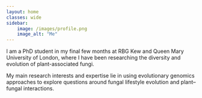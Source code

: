 ```yaml
---
layout: home
classes: wide
sidebar:
	image: /images/profile.png
	image_alt: "Me"
---
```


I am a PhD student in my final few months at RBG Kew and Queen Mary University of London, where I have been researching the diversity and evolution of plant-associated fungi.

My main research interests and expertise lie in using evolutionary genomics approaches to explore questions around fungal lifestyle evolution and plant–fungal interactions.